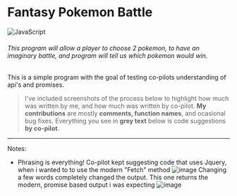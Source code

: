 # Fantasy Pokemon Battle
![JavaScript](https://img.shields.io/badge/javascript-%23323330.svg?style=for-the-badge&logo=javascript&logoColor=%23F7DF1E)

###### This program will allow a player to choose 2 pokemon, to have an imaginary battle, and program will tell us which pokemon would win.

This is a simple program with the goal of testing co-pilots understanding of api's and promises.

> I've included screenshots of the process below to highlight how much was written by me, and how much was written by co-pilot.
**My contributions** are mostly **comments, function names**, and ocasional bug fixes.
Everything you see in **grey text** below is code suggestions **by co-pilot**.

<hr/>

Notes:

* Phrasing is everything!
Co-pilot kept suggesting code that uses Jquery, when i wanted to to use the modern "Fetch" method
![image](https://user-images.githubusercontent.com/9586453/151689625-b96451fb-625a-4eba-b5e4-af43ef4adad1.png)
Changing a few words completely changed the output. This one returns the modern, promise based output i was expecting
![image](https://user-images.githubusercontent.com/9586453/151689765-66a995f4-d93a-4d7f-bfb5-756709c719cc.png)

